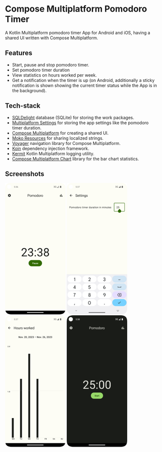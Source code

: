 # Compose Multiplatform Pomodoro Timer
A Kotlin Multiplatform pomodoro timer App for Android and iOS, having a shared UI written with Compose Multiplatform.

## Features
- Start, pause and stop pomodoro timer.
- Set pomodoro timer duration
- View statistics on hours worked per week.
- Get a notification when the timer is up (on Android, additionally a sticky notification is shown showing the current timer status while the App is in the background).

## Tech-stack
- [SQLDelight](https://github.com/cashapp/sqldelight) database (SQLite) for storing the work packages.
- [Multiplatform Settings](https://github.com/russhwolf/multiplatform-settings) for storing the app settings like the pomodoro timer duration.
- [Compose Multiplatform](https://github.com/JetBrains/compose-multiplatform) for creating a shared UI.
- [Moko Resources](https://github.com/icerockdev/moko-resources) for sharing localized strings.
- [Voyager](https://github.com/adrielcafe/voyager) navigation library for Compose Multiplatform.
- [Koin](https://github.com/InsertKoinIO/koin) dependency injection framework.
- [Kermit](https://github.com/touchlab/Kermit) Kotlin Multiplatform logging utility.
- [Compose Multiplatform Chart](https://github.com/maximilianproell/compose-multiplatform-chart) library for the bar chart statistics.

## Screenshots
<p float="left">
  <img src="readme_images/timer.png" width="200" />
  <img src="readme_images/setting-timer-duration.png" width="200" /> 
  <img src="readme_images/statistics.png" width="200" /> 
  <img src="readme_images/dark-theme.png" width="200" /> 
</p>